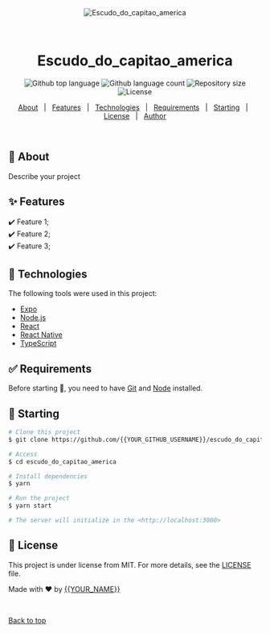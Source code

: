 <div align="center" id="top"> 
  <img src="./.github/app.gif" alt="Escudo_do_capitao_america" />

  &#xa0;

  <!-- <a href="https://escudo_do_capitao_america.netlify.app">Demo</a> -->
</div>

<h1 align="center">Escudo_do_capitao_america</h1>

<p align="center">
  <img alt="Github top language" src="https://img.shields.io/github/languages/top/{{YOUR_GITHUB_USERNAME}}/escudo_do_capitao_america?color=56BEB8">

  <img alt="Github language count" src="https://img.shields.io/github/languages/count/{{YOUR_GITHUB_USERNAME}}/escudo_do_capitao_america?color=56BEB8">

  <img alt="Repository size" src="https://img.shields.io/github/repo-size/{{YOUR_GITHUB_USERNAME}}/escudo_do_capitao_america?color=56BEB8">

  <img alt="License" src="https://img.shields.io/github/license/{{YOUR_GITHUB_USERNAME}}/escudo_do_capitao_america?color=56BEB8">

  <!-- <img alt="Github issues" src="https://img.shields.io/github/issues/{{YOUR_GITHUB_USERNAME}}/escudo_do_capitao_america?color=56BEB8" /> -->

  <!-- <img alt="Github forks" src="https://img.shields.io/github/forks/{{YOUR_GITHUB_USERNAME}}/escudo_do_capitao_america?color=56BEB8" /> -->

  <!-- <img alt="Github stars" src="https://img.shields.io/github/stars/{{YOUR_GITHUB_USERNAME}}/escudo_do_capitao_america?color=56BEB8" /> -->
</p>

<!-- Status -->

<!-- <h4 align="center"> 
	🚧  Escudo_do_capitao_america 🚀 Under construction...  🚧
</h4> 

<hr> -->

<p align="center">
  <a href="#dart-about">About</a> &#xa0; | &#xa0; 
  <a href="#sparkles-features">Features</a> &#xa0; | &#xa0;
  <a href="#rocket-technologies">Technologies</a> &#xa0; | &#xa0;
  <a href="#white_check_mark-requirements">Requirements</a> &#xa0; | &#xa0;
  <a href="#checkered_flag-starting">Starting</a> &#xa0; | &#xa0;
  <a href="#memo-license">License</a> &#xa0; | &#xa0;
  <a href="https://github.com/{{YOUR_GITHUB_USERNAME}}" target="_blank">Author</a>
</p>

<br>

## :dart: About ##

Describe your project

## :sparkles: Features ##

:heavy_check_mark: Feature 1;\
:heavy_check_mark: Feature 2;\
:heavy_check_mark: Feature 3;

## :rocket: Technologies ##

The following tools were used in this project:

- [Expo](https://expo.io/)
- [Node.js](https://nodejs.org/en/)
- [React](https://pt-br.reactjs.org/)
- [React Native](https://reactnative.dev/)
- [TypeScript](https://www.typescriptlang.org/)

## :white_check_mark: Requirements ##

Before starting :checkered_flag:, you need to have [Git](https://git-scm.com) and [Node](https://nodejs.org/en/) installed.

## :checkered_flag: Starting ##

```bash
# Clone this project
$ git clone https://github.com/{{YOUR_GITHUB_USERNAME}}/escudo_do_capitao_america

# Access
$ cd escudo_do_capitao_america

# Install dependencies
$ yarn

# Run the project
$ yarn start

# The server will initialize in the <http://localhost:3000>
```

## :memo: License ##

This project is under license from MIT. For more details, see the [LICENSE](LICENSE.md) file.


Made with :heart: by <a href="https://github.com/{{YOUR_GITHUB_USERNAME}}" target="_blank">{{YOUR_NAME}}</a>

&#xa0;

<a href="#top">Back to top</a>
